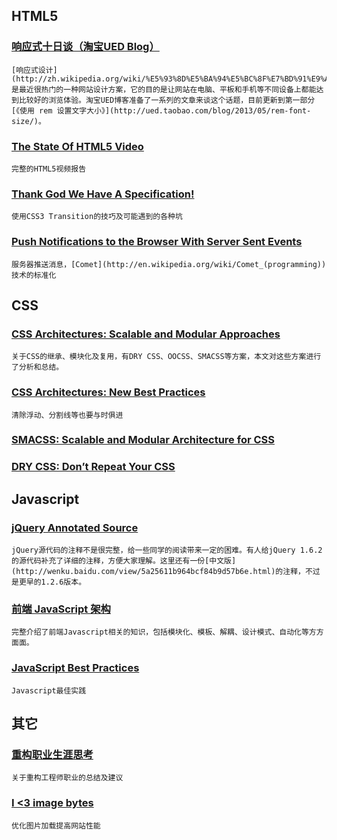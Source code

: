 
## HTML5

### [响应式十日谈（淘宝UED Blog）](http://ued.taobao.com/blog/2013/04/responsive-design/)

    [响应式设计](http://zh.wikipedia.org/wiki/%E5%93%8D%E5%BA%94%E5%BC%8F%E7%BD%91%E9%A1%B5%E8%AE%BE%E8%AE%A1)是最近很热门的一种网站设计方案，它的目的是让网站在电脑、平板和手机等不同设备上都能达到比较好的浏览体验。淘宝UED博客准备了一系列的文章来谈这个话题，目前更新到第一部分[《使用 rem 设置文字大小》](http://ued.taobao.com/blog/2013/05/rem-font-size/)。

### [The State Of HTML5 Video](http://www.longtailvideo.com/html5)

    完整的HTML5视频报告

### [Thank God We Have A Specification!](http://coding.smashingmagazine.com/2013/04/26/css3-transitions-thank-god-specification)

    使用CSS3 Transition的技巧及可能遇到的各种坑

### [Push Notifications to the Browser With Server Sent Events](http://html5hacks.com/blog/2013/04/21/push-notifications-to-the-browser-with-server-sent-events/)

    服务器推送消息，[Comet](http://en.wikipedia.org/wiki/Comet_(programming))技术的标准化

## CSS

### [CSS Architectures: Scalable and Modular Approaches](http://www.sitepoint.com/css-architectures-scalable-and-modular-approaches/)

    关于CSS的继承、模块化及复用，有DRY CSS、OOCSS、SMACSS等方案，本文对这些方案进行了分析和总结。

### [CSS Architectures: New Best Practices](http://www.sitepoint.com/css-architectures-new-best-practices)

    清除浮动、分割线等也要与时俱进

### [SMACSS: Scalable and Modular Architecture for CSS](https://smacss.com/book)

### [DRY CSS: Don’t Repeat Your CSS](http://www.vanseodesign.com/css/dry-principles)

## Javascript

### [jQuery Annotated Source](http://robflaherty.github.io/jquery-annotated-source)

    jQuery源代码的注释不是很完整，给一些同学的阅读带来一定的困难。有人给jQuery 1.6.2的源代码补充了详细的注释，方便大家理解。这里还有一份[中文版](http://wenku.baidu.com/view/5a25611b964bcf84b9d57b6e.html)的注释，不过是更早的1.2.6版本。

### [前端 JavaScript 架构](http://nuysoft.com/2013/04/15/angry-birds-of-javascript)

    完整介绍了前端Javascript相关的知识，包括模块化、模板、解耦、设计模式、自动化等方方面面。

### [JavaScript Best Practices](http://www.codeproject.com/Articles/580165/JavaScript-Best-Practices)

    Javascript最佳实践

## 其它

### [重构职业生涯思考](http://www.smallni.com/rebuild-thinking)

    关于重构工程师职业的总结及建议

### [I <3 image bytes](http://www.stevesouders.com/blog/2013/04/26/i/)

    优化图片加载提高网站性能
